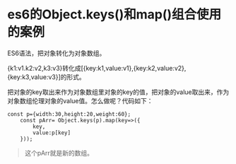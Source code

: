# es6的Object.keys\(\)和map\(\)组合使用的案例

ES6语法，把对象转化为对象数组。

{k1:v1.k2:v2,k3:v3}转化成\[{key:k1,value:v1},{key:k2,value:v2},{key:k3,value:v3}\]的形式。

把对象的key取出来作为对象数组里对象的key的值，把对象的value取出来，作为对象数组伦理对象的value值。怎么做呢？代码如下：

```
const p={width:30,height:20,weight:60};
    const pArr= Object.keys(p).map(key=>({
        key,
        value:p[key]
    }));
```

> 这个pArr就是新的数组。



